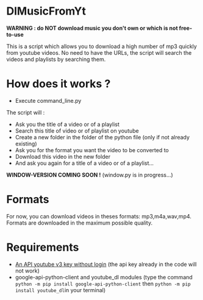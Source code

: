 # DlMusicFromYt
__WARNING : do NOT download music you don't own or which is not free-to-use__

This is a script which allows you to download a high number of mp3 quickly from youtube videos.
No need to have the URLs, the script will search the videos and playlists by searching them.
# How does it works ?

* Execute command_line.py

The script will :
* Ask you the title of a video or of a playlist
* Search this title of video or of playlist on youtube
* Create a new folder in the folder of the python file (only if not already existing)
* Ask you for the format you want the video to be converted to
* Download this video in the new folder
* And ask you again for a title of a video or of a playlist...

**WINDOW-VERSION COMING SOON !**
(window.py is in progress...)

# Formats
For now, you can download videos in theses formats: mp3,m4a,wav,mp4.
Formats are downloaded in the maximum possible quality.

# Requirements
* [An API youtube v3 key without login](https://developers.google.com/youtube/registering_an_application)
  (the api key already in the code will not work)
* google-api-python-client and youtube_dl modules (type the command ``python -m pip install google-api-python-client`` then ``python -m pip install youtube_dl``in your terminal)
